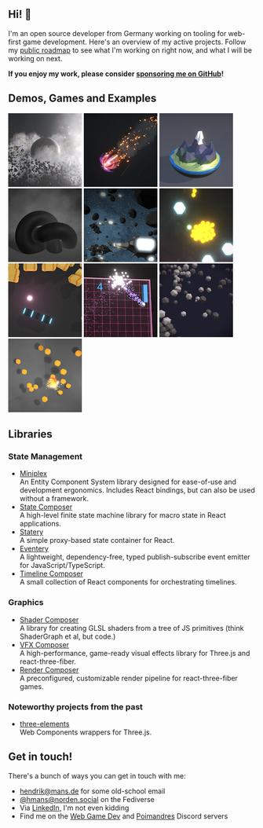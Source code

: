 ## Hi! 👋

I'm an open source developer from Germany working on tooling for web-first game development. Here's an overview of my active projects. Follow my [public roadmap](https://github.com/users/hmans/projects/7) to see what I'm working on right now, and what I will be working on next.

**If you enjoy my work, please consider [sponsoring me on GitHub](https://github.com/sponsors/hmans)!**

## Demos, Games and Examples

[![space scene](/images/space-scene.jpg)](https://space-scene-sandbox.vercel.app/)
[![asteroid](/images/asteroid.jpg)](https://vfx-composer-examples.vercel.app/examples/scenes/asteroid)
[![floating island](/images/floating-island.png)](https://shader-composer-examples.vercel.app/examples/floating-island)
[![fog](/images/fog.png)](https://vfx-composer-examples.vercel.app/examples/fog)
[![boids](/images/boids.png)](https://hmans-boids.netlify.app/)
[![revade](/images/revade.png)](https://revade.netlify.app/)
[![wonkout](/images/wonkout.png)](https://wonkout.vercel.app/)
[![pong](/images/pong.png)](https://react-game-starter.vercel.app/)
[![miniplex demo](/images/miniplex-demo.jpg)](https://miniplex-demo.vercel.app/)
[![splodybox](/images/splodybox.png)](https://splodybox.vercel.app/)

## Libraries

### State Management

- [Miniplex](https://github.com/hmans/miniplex)  
  An Entity Component System library designed for ease-of-use and development ergonomics. Includes React bindings, but can also be used without a framework.
- [State Composer](https://github.com/hmans/composer-suite/tree/main/packages/state-composer)  
  A high-level finite state machine library for macro state in React applications.
- [Statery](https://github.com/hmans/statery)  
  A simple proxy-based state container for React.
- [Eventery](https://github.com/hmans/eventery)  
  A lightweight, dependency-free, typed publish-subscribe event emitter for JavaScript/TypeScript.
- [Timeline Composer](https://github.com/hmans/timeline-composer)  
  A small collection of React components for orchestrating timelines.

### Graphics

- [Shader Composer](https://github.com/hmans/composer-suite/tree/main/packages/shader-composer)  
  A library for creating GLSL shaders from a tree of JS primitives (think ShaderGraph et al, but code.)
- [VFX Composer](https://github.com/hmans/composer-suite/tree/main/packages/vfx-composer)  
  A high-performance, game-ready visual effects library for Three.js and react-three-fiber.
- [Render Composer](https://github.com/hmans/composer-suite/tree/main/packages/render-composer)  
  A preconfigured, customizable render pipeline for react-three-fiber games.

### Noteworthy projects from the past

- [three-elements](https://github.com/hmans/three-elements)  
  Web Components wrappers for Three.js.

## Get in touch!

There's a bunch of ways you can get in touch with me:

- [hendrik@mans.de](mailto:hendrik@mans.de) for some old-school email
- [@hmans@norden.social](https://norden.social/@hmans) on the Fediverse
- Via [LinkedIn](https://www.linkedin.com/in/hmans/), I'm not even kidding
- Find me on the [Web Game Dev](https://webgamedev.com/discord) and [Poimandres](https://discord.gg/poimandres) Discord servers
